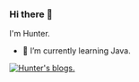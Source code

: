 ### Hi there 👋
I'm Hunter.

- 🌱 I’m currently learning Java.


<!--
**lq920320/lq920320** is a ✨ _special_ ✨ repository because its `README.md` (this file) appears on your GitHub profile.

Here are some ideas to get you started:

- 🔭 I’m currently working on ...
- 🌱 I’m currently learning ...
- 👯 I’m looking to collaborate on ...
- 🤔 I’m looking for help with ...
- 💬 Ask me about ...
- 📫 How to reach me: ...
- 😄 Pronouns: ...
- ⚡ Fun fact: ...
-->

[![Hunter's blogs.](https://github-readme-stats.vercel.app/api?username=lq920320)](https://github.com/lq920320/blogs)
